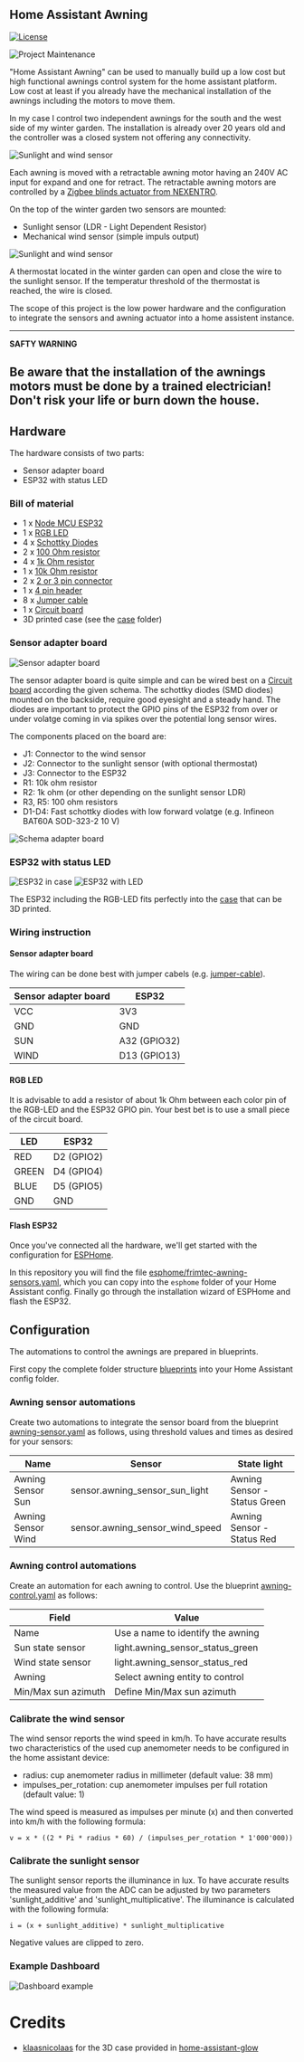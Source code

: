## Home Assistant Awning

[![License][license-shield]][license]

![Project Maintenance][maintenance-shield]

"Home Assistant Awning" can be used to manually build up a low cost but high functional awnings control system for the
home assistant platform.
Low cost at least if you already have the mechanical installation of the awnings including the motors to move them.

In my case I control two independent awnings for the south and the west side of my winter garden. The installation is
already over 20 years old and the controller was a closed system not offering any connectivity.

![Sunlight and wind sensor](images/winter-garden.jpg)

Each awning is moved with a retractable awning motor having an 240V AC input for expand and one for retract.
The retractable awning motors are controlled by a [Zigbee blinds actuator from NEXENTRO][nexentro-documentation].

On the top of the winter garden two sensors are mounted:
* Sunlight sensor (LDR - Light Dependent Resistor)
* Mechanical wind sensor (simple impuls output)

![Sunlight and wind sensor](images/sensors.jpg)

A thermostat located in the winter garden can open and close the wire to the sunlight sensor.
If the temperatur threshold of the thermostat is reached, the wire is closed.

The scope of this project is the low power hardware and the configuration to integrate the sensors and awning actuator into
a home assistent instance.

---
**SAFTY WARNING**

**Be aware that the installation of the awnings motors must be done by a trained electrician!**<br>
Don't risk your life or burn down the house.
---

## Hardware

The hardware consists of two parts:
* Sensor adapter board
* ESP32 with status LED

### Bill of material
* 1 x [Node MCU ESP32][conrad-esp32]
* 1 x [RGB LED][conrad-rgb-led]
* 4 x [Schottky Diodes][conrad-schottky-diode]
* 2 x [100 Ohm resistor][conrad-100-resistor]
* 4 x [1k Ohm resistor][conrad-1k-resistor]
* 1 x [10k Ohm resistor][conrad-10k-resistor]
* 2 x [2 or 3 pin connector][conrad-connector]
* 1 x [4 pin header][conrad-4pin-header]
* 8 x [Jumper cable][conrad-jumper-cable]
* 1 x [Circuit board][conrad-board]
* 3D printed case (see the [case](/case) folder)

### Sensor adapter board
![Sensor adapter board](images/sensor-adapter-board.jpg)

The sensor adapter board is quite simple and can be wired best on a [Circuit board][conrad-board] according the given schema.
The schottky diodes (SMD diodes) mounted on the backside, require good eyesight and a steady hand.
The diodes are important to protect the GPIO pins of the ESP32 from over or under volatge coming in via spikes over the potential long sensor wires.

The components placed on the board are:
* J1: Connector to the wind sensor
* J2: Connector to the sunlight sensor (with optional thermostat)
* J3: Connector to the ESP32
* R1: 10k ohm resistor
* R2: 1k ohm (or other depending on the sunlight sensor LDR)
* R3, R5: 100 ohm resistors
* D1-D4: Fast schottky diodes with low forward volatge (e.g. Infineon BAT60A SOD-323-2 10 V)

![Schema adapter board](images/home-assistant-awning_sensor-adapter.png)


### ESP32 with status LED
![ESP32 in case](images/ESP32.jpg)
![ESP32 with LED](images/ESP32-LED.jpg)

The ESP32 including the RGB-LED fits perfectly into the [case](/case) that can be 3D printed.

### Wiring instruction

#### Sensor adapter board
The wiring can be done best with jumper cabels (e.g. [jumper-cable][conrad-jumper-cable]).

| Sensor adapter board | ESP32        |
|----------------------|--------------|
| VCC                  | 3V3          |
| GND                  | GND          |
| SUN                  | A32 (GPIO32) |
| WIND                 | D13 (GPIO13) |

#### RGB LED
It is advisable to add a resistor of about 1k Ohm between each color pin of the RGB-LED and the ESP32 GPIO pin.
Your best bet is to use a small piece of the circuit board.

| LED    | ESP32      |
|--------|------------|
| RED    | D2 (GPIO2) |
| GREEN  | D4 (GPIO4) |
| BLUE   | D5 (GPIO5) |
| GND    | GND        |

#### Flash ESP32

Once you've connected all the hardware, we'll get started with the configuration for [ESPHome][esphome].

In this repository you will find the file [esphome/frimtec-awning-sensors.yaml][file],
which you can copy into the `esphome` folder of your Home Assistant config.
Finally go through the installation wizard of ESPHome and flash the ESP32.

## Configuration
The automations to control the awnings are prepared in blueprints.

First copy the complete folder structure [blueprints](/blueprints) into your Home Assistant config folder.


### Awning sensor automations
Create two automations to integrate the sensor board from the blueprint [awning-sensor.yaml](/blueprints/automation/frimtec/awning-sensor.yaml)
as follows, using threshold values and times as desired for your sensors:

| Name               | Sensor                          | State light                  |
|--------------------|---------------------------------|------------------------------|
| Awning Sensor Sun  | sensor.awning_sensor_sun_light  | Awning Sensor - Status Green |
| Awning Sensor Wind | sensor.awning_sensor_wind_speed | Awning Sensor - Status Red   |

### Awning control automations
Create an automation for each awning to control.
Use the blueprint [awning-control.yaml](/blueprints/automation/frimtec/awning-control.yaml)
as follows:

| Field               | Value                             |
|---------------------|-----------------------------------|
| Name                | Use a name to identify the awning | 
| Sun state sensor    | light.awning_sensor_status_green  | 
| Wind state sensor   | light.awning_sensor_status_red    | 
| Awning              | Select awning entity to control   |
| Min/Max sun azimuth | Define Min/Max sun azimuth        |


### Calibrate the wind sensor
The wind sensor reports the wind speed in km/h.
To have accurate results two characteristics of the used cup anemometer needs to be configured in the home assistant device:
* radius: cup anemometer radius in millimeter (default value: 38 mm)
* impulses_per_rotation: cup anemometer impulses per full rotation (default value: 1)

The wind speed is measured as impulses per minute (x) and then converted into km/h with the following formula:
```
v = x * ((2 * Pi * radius * 60) / (impulses_per_rotation * 1'000'000))   
```

### Calibrate the sunlight sensor
The sunlight sensor reports the illuminance in lux.
To have accurate results the measured value from the ADC can be adjusted by two parameters 'sunlight_additive' and 'sunlight_multiplicative'.
The illuminance is calculated with the following formula:
```
i = (x + sunlight_additive) * sunlight_multiplicative   
```
Negative values are clipped to zero.

### Example Dashboard
![Dashboard example](images/dashboard.png)

# Credits
* [klaasnicolaas][github-klaasnicolaas] for the 3D case provided in [home-assistant-glow][home-assistant-glow]


[file]: /esphome/frimtec-awning-sensors.yaml
[maintenance-shield]: https://img.shields.io/maintenance/yes/2024.svg
[license-shield]: https://img.shields.io/github/license/frimtec/home-assistant-awning.svg
[license]: https://opensource.org/licenses/Apache-2.0
[nexentro-documentation]: https://cdn.competec.ch/documents2/4/5/5/194267554/194267554.pdf
[esphome]: https://esphome.io
[github-klaasnicolaas]: https://github.com/klaasnicolaas
[home-assistant-glow]: https://github.com/klaasnicolaas/home-assistant-glow
[conrad-esp32]: https://www.conrad.ch/de/p/joy-it-entwickler-platine-node-mcu-esp32-modul-1656367.html
[conrad-rgb-led]: https://www.conrad.ch/de/p/kingbright-l-154a4surkqbdzgw-led-mehrfarbig-rot-blau-gruen-rund-5-mm-200-mcd-300-mcd-1300-mcd-60-20-ma-1-95-v-3-3-1050466.html
[conrad-board]: https://www.conrad.ch/de/p/rademacher-wr-typ-710-2-platine-hartpapier-l-x-b-100-mm-x-75-mm-35-m-rastermass-2-54-mm-inhalt-1-st-529531.html
[conrad-jumper-cable]: https://www.conrad.ch/de/p/joy-it-rb-cb3-025-jumper-kabel-raspberry-pi-banana-pi-arduino-20x-drahtbruecken-buchse-20x-drahtbruecken-buchse-25-0-1182193.html
[conrad-4pin-header]: https://www.conrad.ch/de/p/connfly-stiftleiste-standard-anzahl-reihen-1-polzahl-je-reihe-40-ds1021-1-40sf11-1-st-1390109.html
[conrad-schottky-diode]: https://www.conrad.ch/de/p/infineon-technologies-schottky-diode-gleichrichter-bat60a-sod-323-2-10-v-einzeln-tape-cut-154027.html
[conrad-100-resistor]: https://www.conrad.ch/de/p/yageo-cfr-25jt-52-100r-kohleschicht-widerstand-100-axial-bedrahtet-0207-0-25-w-5-1-st-1417639.html
[conrad-1k-resistor]: https://www.conrad.ch/de/p/yageo-cfr-25jt-52-1k0-kohleschicht-widerstand-1-k-axial-bedrahtet-0207-0-25-w-5-1-st-1417699.html
[conrad-10k-resistor]: https://www.conrad.ch/de/p/yageo-cfr-25jt-52-10k-kohleschicht-widerstand-10-k-axial-bedrahtet-0207-0-25-w-5-1-st-1417697.html
[conrad-connector]: https://www.conrad.ch/de/p/te-connectivity-282837-3-schraubklemmblock-1-40-mm-polzahl-num-3-gruen-1-st-1421685.html?gclid=CjwKCAjwzaSLBhBJEiwAJSRokh-6w8SD5mRbWpBqTB3dXs7ZV1in-iJpRmjEg686jQaoJfRHSNdqnBoCJiMQAvD_BwE&utm_source=google-shopping-de&utm_medium=search&utm_campaign=shopping-online-de&utm_content=shopping-ad_cpc&WT.srch=1&ef_id=CjwKCAjwzaSLBhBJEiwAJSRokh-6w8SD5mRbWpBqTB3dXs7ZV1in-iJpRmjEg686jQaoJfRHSNdqnBoCJiMQAvD_BwE%3AG%3As
